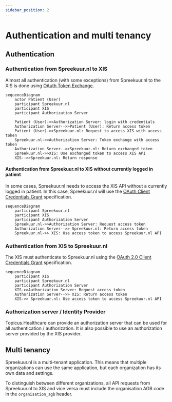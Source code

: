 ```yaml
---
sidebar_position: 2
---
```

# Authentication and multi tenancy

## Authentication
### Authentication from Spreekuur.nl to XIS
Almost all authentication (with some exceptions) from Spreekuur.nl to the XIS is done using 
[OAuth Token Exchange](https://datatracker.ietf.org/doc/html/rfc8693). 

```mermaid
sequenceDiagram
    actor Patient (User)
    participant Spreekuur.nl
    participant XIS
    participant Authorization Server

    Patient (User)->>Authorization Server: login with credentials
    Authorization Server-->>Patient (User): Return access token
    Patient (User)->>Spreekuur.nl: Request to access XIS with access token
    Spreekuur.nl->>Authorization Server: Token exchange with access token
    Authorization Server-->>Spreekuur.nl: Return exchanged token
    Spreekuur.nl->>XIS: Use exchanged token to access XIS API
    XIS-->>Spreekuur.nl: Return response
```

#### Authentication from Spreekuur.nl to XIS without currently logged in patient
In some cases, Spreekuur.nl needs to access the XIS API without a currently logged in patient. In this case, Spreekuur.nl
will use the [OAuth Client Credentials Grant](https://datatracker.ietf.org/doc/html/rfc6749#section-4.4) specification.

```mermaid
sequenceDiagram
    participant Spreekuur.nl
    participant XIS
    participant Authorization Server
    Spreekuur.nl->>Authorization Server: Request access token
    Authorization Server-->> Spreekuur.nl: Return access token
    Spreekuur.nl->> XIS: Use access token to access Spreekuur.nl API
```

### Authentication from XIS to Spreekuur.nl

The XIS must authenticate to Spreekuur.nl using the
[OAuth 2.0 Client Credentials Grant](https://datatracker.ietf.org/doc/html/rfc6749#section-4.4) specification.

```mermaid
sequenceDiagram
    participant XIS
    participant Spreekuur.nl
    participant Authorization Server
    XIS->>Authorization Server: Request access token
    Authorization Server-->> XIS: Return access token
    XIS->> Spreekuur.nl: Use access token to access Spreekuur.nl API
```

### Authorization server / Identity Provider
Topicus.Healthcare can provide an authorization server that can be used for all authentication / authorization. It is 
also possible to use an authorization server provided by the XIS provider.

## Multi tenancy
Spreekuur.nl is a multi-tenant application. This means that multiple organizations can use the same application,
but each organization has its own data and settings. 

To distinguish between different organizations, all API requests from Spreekuur.nl to XIS and vice versa must include the organisation AGB code in the `organisation_agb` header. 